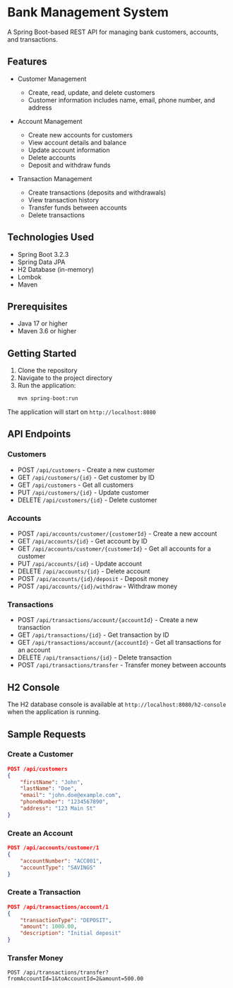 # Bank Management System

A Spring Boot-based REST API for managing bank customers, accounts, and transactions.

## Features

- Customer Management

  - Create, read, update, and delete customers
  - Customer information includes name, email, phone number, and address

- Account Management

  - Create new accounts for customers
  - View account details and balance
  - Update account information
  - Delete accounts
  - Deposit and withdraw funds

- Transaction Management
  - Create transactions (deposits and withdrawals)
  - View transaction history
  - Transfer funds between accounts
  - Delete transactions

## Technologies Used

- Spring Boot 3.2.3
- Spring Data JPA
- H2 Database (in-memory)
- Lombok
- Maven

## Prerequisites

- Java 17 or higher
- Maven 3.6 or higher

## Getting Started

1. Clone the repository
2. Navigate to the project directory
3. Run the application:
   ```bash
   mvn spring-boot:run
   ```

The application will start on `http://localhost:8080`

## API Endpoints

### Customers

- POST `/api/customers` - Create a new customer
- GET `/api/customers/{id}` - Get customer by ID
- GET `/api/customers` - Get all customers
- PUT `/api/customers/{id}` - Update customer
- DELETE `/api/customers/{id}` - Delete customer

### Accounts

- POST `/api/accounts/customer/{customerId}` - Create a new account
- GET `/api/accounts/{id}` - Get account by ID
- GET `/api/accounts/customer/{customerId}` - Get all accounts for a customer
- PUT `/api/accounts/{id}` - Update account
- DELETE `/api/accounts/{id}` - Delete account
- POST `/api/accounts/{id}/deposit` - Deposit money
- POST `/api/accounts/{id}/withdraw` - Withdraw money

### Transactions

- POST `/api/transactions/account/{accountId}` - Create a new transaction
- GET `/api/transactions/{id}` - Get transaction by ID
- GET `/api/transactions/account/{accountId}` - Get all transactions for an account
- DELETE `/api/transactions/{id}` - Delete transaction
- POST `/api/transactions/transfer` - Transfer money between accounts

## H2 Console

The H2 database console is available at `http://localhost:8080/h2-console` when the application is running.

## Sample Requests

### Create a Customer

```json
POST /api/customers
{
    "firstName": "John",
    "lastName": "Doe",
    "email": "john.doe@example.com",
    "phoneNumber": "1234567890",
    "address": "123 Main St"
}
```

### Create an Account

```json
POST /api/accounts/customer/1
{
    "accountNumber": "ACC001",
    "accountType": "SAVINGS"
}
```

### Create a Transaction

```json
POST /api/transactions/account/1
{
    "transactionType": "DEPOSIT",
    "amount": 1000.00,
    "description": "Initial deposit"
}
```

### Transfer Money

```
POST /api/transactions/transfer?fromAccountId=1&toAccountId=2&amount=500.00
```

